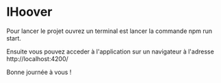 # IHoover

Pour lancer le projet ouvrez un terminal est lancer la commande npm run start.

Ensuite vous pouvez acceder à l'application sur un navigateur à l'adresse http://localhost:4200/

Bonne journée à vous !
